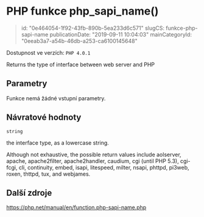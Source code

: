 PHP funkce php_sapi_name()
================================

> id: "0e464054-1f92-43fb-890b-5ea233d6c571"
> slugCS: funkce-php-sapi-name
> publicationDate: "2019-09-11 10:04:03"
> mainCategoryId: "0eeab3a7-a54b-46db-a253-ca6100145648"

Dostupnost ve verzích: `PHP 4.0.1`

Returns the type of interface between web server and PHP


Parametry
--------------

Funkce nemá žádné vstupní parametry.

Návratové hodnoty
----------------

`string`

the interface type, as a lowercase string.
</p>
<p>
Although not exhaustive, the possible return values include
aolserver, apache,
apache2filter, apache2handler,
caudium, cgi (until PHP 5.3),
cgi-fcgi, cli,
continuity, embed,
isapi, litespeed,
milter, nsapi,
phttpd, pi3web, roxen,
thttpd, tux, and webjames.

Další zdroje
------------

https://php.net/manual/en/function.php-sapi-name.php
